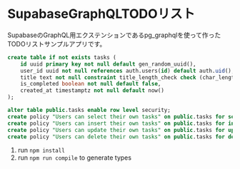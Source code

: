 # SupabaseGraphQLTODOリスト

SupabaseのGraphQL用エクステンションであるpg_graphqlを使って作ったTODOリストサンプルアプリです。

```sql
create table if not exists tasks (
    id uuid primary key not null default gen_random_uuid(),
    user_id uuid not null references auth.users(id) default auth.uid(),
    title text not null constraint title_length_check check (char_length(title) > 0),
    is_completed boolean not null default false,
    created_at timestamptz not null default now()
);

alter table public.tasks enable row level security;
create policy "Users can select their own tasks" on public.tasks for select using (auth.uid() = user_id);
create policy "Users can insert their own tasks" on public.tasks for insert with check (auth.uid() = user_id);
create policy "Users can update their own tasks" on public.tasks for update  using (auth.uid() = user_id) with check (auth.uid() = user_id);
create policy "Users can delete their own tasks" on public.tasks for delete using (auth.uid() = user_id);
```

1. run `npm install`
1. run `npm run compile` to generate types
